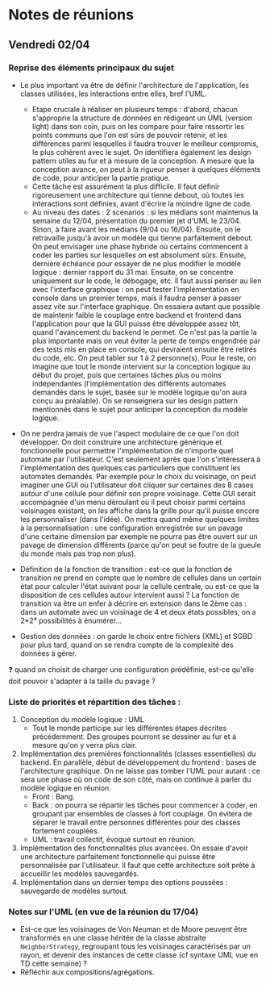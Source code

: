 # Notes de réunions

## Vendredi 02/04

### Reprise des éléments principaux du sujet
* Le plus important va être de définir l'architecture de l'application, les classes utilisées, les interactions entre elles, bref l'UML.
    * Etape cruciale à réaliser en plusieurs temps : d'abord, chacun s'approprie la structure de données en rédigeant un UML (version light) dans son coin, puis on les compare pour faire ressortir les points communs que l'on est sûrs de pouvoir retenir, et les différences parmi lesquelles il faudra trouver le meilleur compromis, le plus cohérent avec le sujet. On identifiera également les design pattern utiles au fur et à mesure de la conception. A mesure que la conception avance, on peut à la rigueur penser à quelques éléments de code, pour anticiper la partie pratique.
    * Cette tâche est assurément la plus difficile. Il faut définir rigoreusement une architecture qui tienne debout, où toutes les interactions sont définies, avant d'écrire la moindre ligne de code.
    * Au niveau des dates : 2 scenarios : si les médians sont maintenus la semaine du 12/04, présentation du premier jet d'UML le 23/04. Sinon, à faire avant les médians (9/04 ou 16/04). Ensuite, on le retravaille jusqu'à avoir un modèle qui tienne parfaitement debout. On peut envisager une phase hybride où certains commencent à coder les parties sur lesquelles on est absolument sûrs. Ensuite, dernière échéance pour essayer de ne plus modifier le modèle logique : dernier rapport du 31 mai. Ensuite, on se concentre uniquement sur le code, le débogage, etc. Il faut aussi penser au lien avec l'interface graphique : on peut tester l'implémentation en console dans un premier temps, mais il faudra penser à passer assez vite sur l'interface graphique. On essaiera autant que possible de maintenir faible le couplage entre backend et frontend dans l'application pour que la GUI puisse être développée assez tôt, quand l'avancement du backend le permet. Ce n'est pas la partie la plus importante mais on veut éviter la perte de temps engendrée par des tests mis en place en console, qui devraient ensuite être retirés du code, etc. On peut tabler sur 1 à 2 personne(s). Pour le reste, on imagine que tout le monde intervient sur la conception logique au début du projet, puis que certaines tâches plus ou moins indépendantes (l'implémentation des différents automates demandés dans le sujet, basée sur le modèle logique qu'on aura conçu au préalable). On se renseignera sur les design pattern mentionnés dans le sujet pour anticiper la conception du modèle logique.

* On ne perdra jamais de vue l'aspect modulaire de ce que l'on doit développer. On doit construire une architecture générique et fonctionnelle pour permettre l'implémentation de n'importe quel automate par l'utilisateur. C'est seulement après que l'on s'intéressera à l'implémentation des quelques cas particuliers que constituent les automates demandés. Par exemple pour le choix du voisinage, on peut imaginer une GUI où l'utilisateur doit cliquer sur certaines des 8 cases autour d'une cellule pour définir son propre voisinage. Cette GUI serait accompagnée d'un menu déroulant où il peut choisir parmi certains voisinages existant, on les affiche dans la grille pour qu'il puisse encore les personnaliser (dans l'idée). On mettra quand même quelques limites à la personnalisation : une configuration enregistrée sur un pavage d'une certaine dimension par exemple ne pourra pas être ouvert sur un pavage de dimension différents (parce qu'on peut se foutre de la gueule du monde mais pas trop non plus).

* Définition de la fonction de transition : est-ce que la fonction de transition ne prend en compte que le nombre de cellules dans un certain état pour calculer l'état suivant pour la cellule centrale, ou est-ce que la disposition de ces cellules autour intervient aussi ? La fonction de transition va être un enfer à décrire en extension dans le 2ème cas : dans un automate avec un voisinage de 4 et deux états possibles, on a 2*2⁴ possibilités à énumérer...

* Gestion des données : on garde le choix entre fichiers (XML) et SGBD pour plus tard, quand on se rendra compte de la complexité des données à gérer.

:question: quand on choisit de charger une configuration prédéfinie, est-ce qu'elle doit pouvoir s'adapter à la taille du pavage ?

### Liste de priorités et répartition des tâches :
1. Conception du modèle logique : UML
    * Tout le monde participe sur les différentes étapes décrites précédemment. Des groupes pourront se dessiner au fur et à mesure qu'on y verra plus clair.
2. Implémentation des premières fonctionnalités (classes essentielles) du backend. En parallèle, début de développement du frontend : bases de l'architecture graphique. On ne laisse pas tomber l'UML pour autant : ce sera une phase où on code de son côté, mais on continue à parler du modèle logique en réunion.
    * Front : Bang.
    * Back : on pourra se répartir les tâches pour commencer à coder, en groupant par ensembles de classes à fort couplage. On évitera de séparer le travail entre personnes différentes pour des classes fortement couplées.
    * UML : travail collectif, évoqué surtout en réunion.
3. Implémentation des fonctionnalités plus avancées. On essaie d'avoir une architecture parfaitement fonctionnelle qui puisse être personnalisée par l'utilisateur. Il faut que cette architecture soit prête à accueillir les modèles sauvegardés.
4. Implémentation dans un dernier temps des options poussées : sauvegarde de modèles surtout.

### Notes sur l'UML (en vue de la réunion du 17/04)
* Est-ce que les voisinages de Von Neuman et de Moore peuvent être transformés en une classe héritée de la classe abstraite `NeighborStrategy`, regroupant tous les voisinages caractérisés par un rayon, et devenir des instances de cette classe (cf syntaxe UML vue en TD cette semaine) ?
* Réfléchir aux compositions/agrégations.